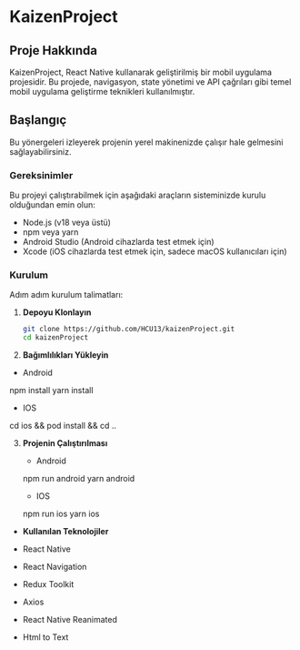 # KaizenProject

## Proje Hakkında

KaizenProject, React Native kullanarak geliştirilmiş bir mobil uygulama projesidir. Bu projede, navigasyon, state yönetimi ve API çağrıları gibi temel mobil uygulama geliştirme teknikleri kullanılmıştır.

## Başlangıç

Bu yönergeleri izleyerek projenin yerel makinenizde çalışır hale gelmesini sağlayabilirsiniz.

### Gereksinimler

Bu projeyi çalıştırabilmek için aşağıdaki araçların sisteminizde kurulu olduğundan emin olun:

- Node.js (v18 veya üstü)
- npm veya yarn
- Android Studio (Android cihazlarda test etmek için)
- Xcode (iOS cihazlarda test etmek için, sadece macOS kullanıcıları için)

### Kurulum

Adım adım kurulum talimatları:

1. **Depoyu Klonlayın**

   ```bash
   git clone https://github.com/HCU13/kaizenProject.git
   cd kaizenProject

2. **Bağımlılıkları Yükleyin**
  - Android 

   npm install
   yarn install

  - IOS
  
  cd ios && pod install && cd ..

3. **Projenin Çalıştırılması**
   - Android 

   npm run android
   yarn android

   - IOS 

   npm run ios
   yarn ios


- **Kullanılan Teknolojiler**

- React Native
- React Navigation
- Redux Toolkit
- Axios
- React Native Reanimated
- Html to Text
